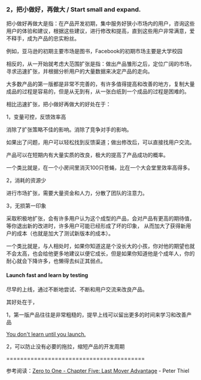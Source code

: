 ### 2，把小做好，再做大 / Start small and expand.

把小做好再做大是指：在产品开发初期，集中服务好狭小市场内的用户，咨询这些用户的体验和建议，根据这些建议，进行修改和提高，直到这些用户非常满意，爱不释手，成为产品的忠实粉丝。

例如，亚马逊的初期主要市场是图书，Facebook的初期市场主要是大学校园

相反的，从一开始就考虑大范围扩张是指：做出产品雏形之后，定位广阔的市场，寻求迅速扩张，并根据分析用户的大量数据来决定产品的走向。

大多数产品的第一版都是非常不完善的，有许多值得提高和改善的地方，复制大量成品的过程是容易的，但是从无到有，从一张白纸到一个成品的过程是困难的。

相比迅速扩张，把小做好再做大的好处在于：

1，变量可控，反馈效率高

消除了扩张策略不佳的影响。消除了竞争对手的影响。

如果出了问题，用户可以轻松找到反馈渠道；做出修改后，可以直接找用户交流。

产品可以在短期内有大量实质的改良，极大的提高了产品成功的概率。

一个类比就是，在一个小房间里消灭100只苍蝇，比在一个大会堂里效率高得多。

2，消耗的资源少

进行市场扩张，需要大量资金和人力，分散了团队的注意力。

3，无损第一印象

采取积极地扩张，会有许多用户认为这个成型的产品，会对产品有更高的期待值，等你退出新的改进时，许多用户可能已经形成了坏的印象， 从而加大了获得新用户的成本（也就是加大了测试新版本的成本）。

一个类比就是，与人相处时，如果你知道这是个没长大的小孩，你对他的期望也就不会太高，也会给他更多地建议以便它成长，但是如果你知道他是个成年人，你的耐心就会下降许多，也懒得去纠正其弱点。

#### Launch fast and learn by testing

尽早的上线，通过不断地尝试、不断和用户交流来改良产品。

其好处在于，

1，第一版产品往往是非常粗糙的，提早上线可以留出更多的时间来学习和改善产品

[You don't learn until you launch.](http://www.amazon.com/The-Day-Startup-Learn-Launch-ebook/dp/B00NZFKB8S)

2，可以防止没有必要的拖拉，缩短产品的开发周期

========================================

参考阅读：[Zero to One - Chapter Five: Last Mover Advantage](http://www.amazon.com/Zero-One-Notes-Startups-Future-ebook/dp/B00J6YBOFQ) -  Peter Thiel
